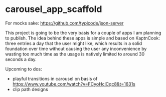 # carousel_app_scaffold

For mocks sake: 
https://github.com/typicode/json-server

This project is going to be the very basis for a couple of apps I am planning to publish. 
The idea behind these apps is simple and based on KaptnCook: three entries a day that the user might like, which results in a solid foundation over time without causing the user any inconvenience by wasting too much time as the usage is natively limited to around 30 seconds a day.

Upcoming to dos: 
- playful transitions in carousel on basis of https://www.youtube.com/watch?v=FCyoHclCqc8&t=1631s
- clip path designs


